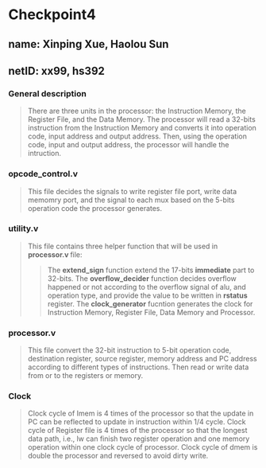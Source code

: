# Checkpoint4
## name: Xinping Xue, Haolou Sun
## netID: xx99, hs392

### General description
> There are three units in the processor: the Instruction Memory, the Register File, and the Data Memory. The processor will read a 32-bits instruction from the Instruction Memory and converts it into operation code, input address and output address. Then, using the operation code, input and output address, the processor will handle the intruction.

### opcode_control.v
> This file decides the signals to write register file port, write data memomry port, and the signal to each mux based on the 5-bits operation code the processor generates.

### utility.v
> This file contains three helper function that will be used in <b> processor.v </b>file:
>>The <b>extend_sign</b> function extend the 17-bits <b>immediate</b> part to 32-bits.
The <b>overflow_decider</b> function decides overflow happened or not according to the overflow signal of alu, and operation type, and provide the value to be written in <b>rstatus</b> register.
The <b>clock_generator</b> fucntion generates the clock for Instruction Memory, Register File, Data Memory and Processor.

### processor.v
> This file convert the 32-bit instruction to 5-bit operation code, destination register, source register, memory address and PC address according to different types of instructions. Then read or write data from or to the registers or memory.

### Clock
>Clock cycle of Imem is 4 times of the processor so that the update in PC can be reflected to update in instruction within 1/4 cycle.
Clock cycle of Register file is 4 times of the processor so that the longest data path, i.e., lw can finish two register operation and one memory operation within one clock cycle of processor.
Clock cycle of dmem is double the processor and reversed to avoid dirty write.